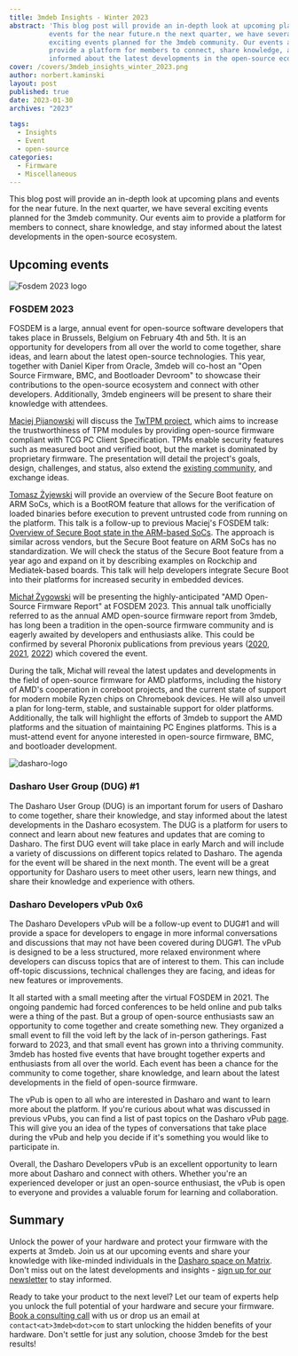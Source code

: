 ```yaml
---
title: 3mdeb Insights - Winter 2023
abstract: 'This blog post will provide an in-depth look at upcoming plans and
          events for the near future.n the next quarter, we have several
          exciting events planned for the 3mdeb community. Our events aim to
          provide a platform for members to connect, share knowledge, and stay
          informed about the latest developments in the open-source ecosystem.'
cover: /covers/3mdeb_insights_winter_2023.png
author: norbert.kaminski
layout: post
published: true
date: 2023-01-30
archives: "2023"

tags:
  - Insights
  - Event
  - open-source
categories:
  - Firmware
  - Miscellaneous
---
```


This blog post will provide an in-depth look at upcoming plans and events for
the near future. In the next quarter, we have several exciting events planned
for the 3mdeb community. Our events aim to provide a platform for members to
connect, share knowledge, and stay informed about the latest developments in
the open-source ecosystem.

## Upcoming events

![Fosdem 2023 logo](/img/FOSDEM23.jpeg)

### FOSDEM 2023

FOSDEM is a large, annual event for open-source software developers that
takes place in Brussels, Belgium on February 4th and 5th. It is an opportunity
for developers from all over the world to come together, share ideas, and
learn about the latest open-source technologies. This year, together with
Daniel Kiper from Oracle, 3mdeb will co-host an "Open Source Firmware, BMC,
and Bootloader Devroom" to showcase their contributions to the open-source
ecosystem and connect with other developers. Additionally, 3mdeb engineers
will be present to share their knowledge with attendees.

[Maciej Pijanowski](https://twitter.com/macpijan) will discuss the
[TwTPM project](https://twpm.dasharo.com/), which aims to increase the
trustworthiness of TPM modules by providing open-source firmware compliant
with TCG PC Client Specification. TPMs enable security features such as
measured boot and verified boot, but the market is dominated by proprietary
firmware. The presentation will detail the project's goals, design,
challenges, and status, also extend the
[existing community](https://matrix.to/#/#twpm:matrix.org), and exchange ideas.

[Tomasz Żyjewski](https://twitter.com/tomzy_0) will provide an overview of
the Secure Boot feature on ARM SoCs, which is a BootROM feature that allows
for the verification of loaded binaries before execution to prevent
untrusted code from running on the platform. This talk is a follow-up to
previous Maciej's FOSDEM talk:
[Overview of Secure Boot state in the ARM-based SoCs](https://archive.fosdem.org/2021/schedule/event/tee_arm_secboot/).
The approach is similar across vendors, but the Secure Boot feature on ARM SoCs
has no standardization. We will check the status of the Secure Boot feature
from a year ago and expand on it by describing examples on Rockchip and
Mediatek-based boards. This talk will help developers integrate Secure Boot
into their platforms for increased security in embedded devices.

[Michał Żygowski](https://twitter.com/_miczyg_) will be presenting
the highly-anticipated "AMD Open-Source Firmware Report" at FOSDEM 2023.
This annual talk unofficially referred to as the annual AMD open-source firmware
report from 3mdeb, has long been a tradition in the open-source firmware
community and is eagerly awaited by developers and enthusiasts alike.
This could be confirmed by several Phoronix publications from previous years
([2020](https://www.phoronix.com/news/AMD-Coreboot-In-Early-2020),
[2021](https://www.phoronix.com/news/Open-Source-AMD-FW-2021),
[2022](https://www.phoronix.com/news/AMD-OSF-2022)) which covered the event.

During the talk, Michał will reveal the latest updates and developments in
the field of open-source firmware for AMD platforms, including the history
of AMD's cooperation in coreboot projects, and the current state of support
for modern mobile Ryzen chips on Chromebook devices. He will also unveil
a plan for long-term, stable, and sustainable support for older platforms.
Additionally, the talk will highlight the efforts of 3mdeb to support the
AMD platforms and the situation of maintaining PC Engines platforms.
This is a must-attend event for anyone interested in open-source firmware,
BMC, and bootloader development.

![dasharo-logo](/img/Dasharo-logo.svg)

### Dasharo User Group (DUG) #1

The Dasharo User Group (DUG) is an important forum for users of Dasharo to
come together, share their knowledge, and stay informed about the latest
developments in the Dasharo ecosystem. The DUG is a platform for users to
connect and learn about new features and updates that are coming to Dasharo.
The first DUG event will take place in early March and will include a variety
of discussions on different topics related to Dasharo. The agenda for the event
will be shared in the next month. The event will be a great opportunity for
Dasharo users to meet other users, learn new things, and share their
knowledge and experience with others.

### Dasharo Developers vPub 0x6

The Dasharo Developers vPub will be a follow-up event to DUG#1 and will
provide a space for developers to engage in more informal conversations
and discussions that may not have been covered during DUG#1. The vPub is
designed to be a less structured, more relaxed environment where developers
can discuss topics that are of interest to them. This can include off-topic
discussions, technical challenges they are facing, and ideas for new features
or improvements.

It all started with a small meeting after the virtual FOSDEM in 2021.
The ongoing pandemic had forced conferences to be held online and pub talks
were a thing of the past. But a group of open-source enthusiasts saw an
opportunity to come together and create something new. They organized
a small event to fill the void left by the lack of in-person gatherings.
Fast forward to 2023, and that small event has grown into a thriving community.
3mdeb has hosted five events that have brought together experts and enthusiasts
from all over the world. Each event has been a chance for the community to
come together, share knowledge, and learn about the latest developments in the
field of open-source firmware.

The vPub is open to all who are interested in Dasharo and want to learn more
about the platform. If you're curious about what was discussed in
previous vPubs, you can find a list of past topics on the Dasharo vPub
[page](https://vpub.dasharo.com). This will give you an idea
of the types of conversations that take place during the vPub and help you
decide if it's something you would like to participate in.

Overall, the Dasharo Developers vPub is an excellent opportunity to learn more
about Dasharo and connect with others. Whether you're an experienced developer
or just an open-source enthusiast, the vPub is open to everyone and provides
a valuable forum for learning and collaboration.

## Summary

Unlock the power of your hardware and protect your firmware with the
experts at 3mdeb. Join us at our upcoming events and share your knowledge
with like-minded individuals in the
[Dasharo space on Matrix](https://matrix.to/#/#dasharo:matrix.org).
Don't miss out on the latest developments and insights -
[sign up for our newsletter](https://newsletter.3mdeb.com/subscription/PW6XnCeK6)
to stay informed.

Ready to take your product to the next level? Let our team of experts help you
unlock the full potential of your hardware and secure your firmware.
[Book a consulting call](https://calendly.com/3mdeb/consulting-remote-meeting)
with us or drop us an email at `contact<at>3mdeb<dot>com` to start unlocking
the hidden benefits of your hardware. Don't settle for just any solution,
choose 3mdeb for the best results!

